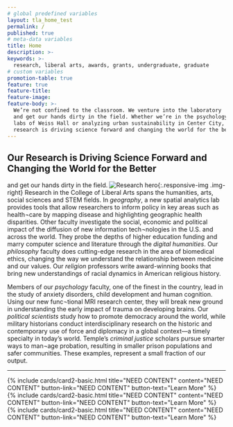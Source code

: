 ```yaml
---
# global predefined variables
layout: tla_home_test
permalink: /
published: true
# meta-data variables
title: Home
description: >-
keywords: >-
  research, liberal arts, awards, grants, undergraduate, graduate
# custom variables
promotion-table: true
feature: true
feature-title: 
feature-image: 
feature-body: >-
  We’re not confined to the classroom. We venture into the laboratory
  and get our hands dirty in the field. Whether we’re in the psychology 
  labs of Weiss Hall or analyzing urban sustainability in Center City, our 
  research is driving science forward and changing the world for the better.
---
```

## Our Research is Driving Science Forward and Changing the World for the Better
  and get our hands dirty in the field.
![Research hero]({{site.baseurl}}/media/resizedresearch-banner.jpg){:.responsive-img .img-right}
Research in the College of Liberal Arts spans the humanities, arts, social sciences and STEM fields. In _geography_, a new spatial analytics lab provides tools that allow researchers to inform policy in key areas such as health¬care by mapping disease and highlighting geographic health disparities.  Other faculty investigate the social, economic and political impact of the diffusion of new information tech¬nologies in the U.S. and across the world. They probe the depths of higher education funding and marry computer science and literature through the _digital humanities_. Our _philosophy_ faculty does cutting-edge research in the area of biomedical ethics, changing the way we understand the relationship between medicine and our values. Our _religion_ professors write award-winning books that bring new understandings of racial dynamics in American religious history.

Members of our _psychology_ faculty, one of the finest in the country, lead in the study of anxiety disorders, child development and human cognition. Using our new func¬tional MRI research center, they will break new ground in understanding the early impact of trauma on developing brains. Our _political scientists_ study how to promote democracy around the world, while military historians conduct interdisciplinary research on the historic and contemporary use of force and diplomacy in a global context—a timely specialty in today’s world. Temple’s _criminal justice_ scholars pursue smarter ways to man¬age probation, resulting in smaller prison populations and safer communities.  These examples, represent a small fraction of our output.

___

<div class="row row-wide">
  <div class="col m12 l4">{% include cards/card2-basic.html
    title="NEED CONTENT"
    content="NEED CONTENT"
    button-link="NEED CONTENT"
    button-text="Learn More" %}
  </div>
  <div class="col m12 l4">{% include cards/card2-basic.html
    title="NEED CONTENT"
    content="NEED CONTENT"
    button-link="NEED CONTENT"
    button-text="Learn More" %}
    </div>
    <div class="col m12 l4">{% include cards/card2-basic.html
      title="NEED CONTENT"
      content="NEED CONTENT"
      button-link="NEED CONTENT"
      button-text="Learn More" %}
    </div>
</div>
